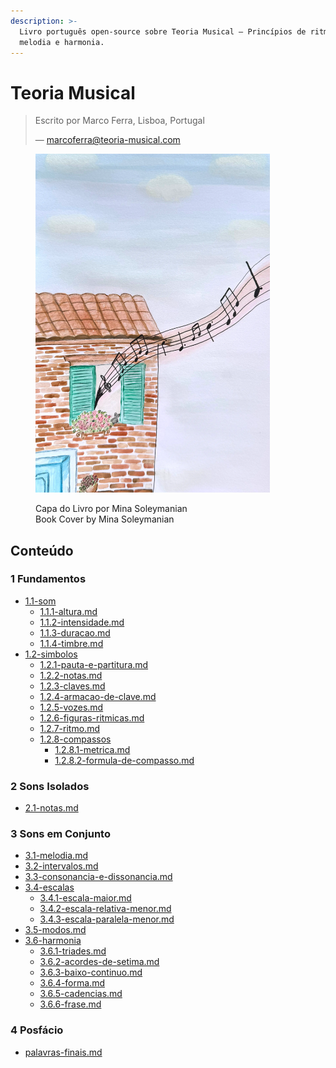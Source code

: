 ```yaml
---
description: >-
  Livro português open-source sobre Teoria Musical — Princípios de ritmo,
  melodia e harmonia.
---
```


# Teoria Musical

> Escrito por Marco Ferra, Lisboa, Portugal
>
> — [marcoferra@teoria-musical.com](mailto:marcoferra@teoria-musical.com)

<figure><img src=".gitbook/assets/teoria-musical-book-cover.webp" alt="Capa do Livro por Mina Soleymanian" width="375"><figcaption><p>Capa do Livro por Mina Soleymanian
<br>Book Cover by Mina Soleymanian</p></figcaption></figure>

## Conteúdo

### 1 Fundamentos

* [1.1-som](1-fundamentos/1.1-som/ "mention")
  * [1.1.1-altura.md](1-fundamentos/1.1-som/1.1.1-altura.md "mention")
  * [1.1.2-intensidade.md](1-fundamentos/1.1-som/1.1.2-intensidade.md "mention")
  * [1.1.3-duracao.md](1-fundamentos/1.1-som/1.1.3-duracao.md "mention")
  * [1.1.4-timbre.md](1-fundamentos/1.1-som/1.1.4-timbre.md "mention")
* [1.2-simbolos](1-fundamentos/1.2-simbolos/ "mention")
  * [1.2.1-pauta-e-partitura.md](1-fundamentos/1.2-simbolos/1.2.1-pauta-e-partitura.md "mention")
  * [1.2.2-notas.md](1-fundamentos/1.2-simbolos/1.2.2-notas.md "mention")
  * [1.2.3-claves.md](1-fundamentos/1.2-simbolos/1.2.3-claves.md "mention")
  * [1.2.4-armacao-de-clave.md](1-fundamentos/1.2-simbolos/1.2.4-armacao-de-clave.md "mention")
  * [1.2.5-vozes.md](1-fundamentos/1.2-simbolos/1.2.5-vozes.md "mention")
  * [1.2.6-figuras-ritmicas.md](1-fundamentos/1.2-simbolos/1.2.6-figuras-ritmicas.md "mention")
  * [1.2.7-ritmo.md](1-fundamentos/1.2-simbolos/1.2.7-ritmo.md "mention")
  * [1.2.8-compassos](1-fundamentos/1.2-simbolos/1.2.8-compassos/ "mention")
    * [1.2.8.1-metrica.md](1-fundamentos/1.2-simbolos/1.2.8-compassos/1.2.8.1-metrica.md "mention")
    * [1.2.8.2-formula-de-compasso.md](1-fundamentos/1.2-simbolos/1.2.8-compassos/1.2.8.2-formula-de-compasso.md "mention")

### 2 Sons Isolados

* [2.1-notas.md](2-sons-isolados/2.1-notas.md "mention")

### 3 Sons em Conjunto

* [3.1-melodia.md](3-sons-em-conjunto/3.1-melodia.md "mention")
* [3.2-intervalos.md](3-sons-em-conjunto/3.2-intervalos.md "mention")
* [3.3-consonancia-e-dissonancia.md](3-sons-em-conjunto/3.3-consonancia-e-dissonancia.md "mention")
* [3.4-escalas](3-sons-em-conjunto/3.4-escalas/ "mention")
  * [3.4.1-escala-maior.md](3-sons-em-conjunto/3.4-escalas/3.4.1-escala-maior.md "mention")
  * [3.4.2-escala-relativa-menor.md](3-sons-em-conjunto/3.4-escalas/3.4.2-escala-relativa-menor.md "mention")
  * [3.4.3-escala-paralela-menor.md](3-sons-em-conjunto/3.4-escalas/3.4.3-escala-paralela-menor.md "mention")
* [3.5-modos.md](3-sons-em-conjunto/3.5-modos.md "mention")
* [3.6-harmonia](3-sons-em-conjunto/3.6-harmonia/ "mention")
  * [3.6.1-triades.md](3-sons-em-conjunto/3.6-harmonia/3.6.1-triades.md "mention")
  * [3.6.2-acordes-de-setima.md](3-sons-em-conjunto/3.6-harmonia/3.6.2-acordes-de-setima.md "mention")
  * [3.6.3-baixo-continuo.md](3-sons-em-conjunto/3.6-harmonia/3.6.3-baixo-continuo.md "mention")
  * [3.6.4-forma.md](3-sons-em-conjunto/3.6-harmonia/3.6.4-forma.md "mention")
  * [3.6.5-cadencias.md](3-sons-em-conjunto/3.6-harmonia/3.6.5-cadencias.md "mention")
  * [3.6.6-frase.md](3-sons-em-conjunto/3.6-harmonia/3.6.6-frase.md "mention")

### 4 Posfácio

* [palavras-finais.md](4-posfacio/palavras-finais.md "mention")
